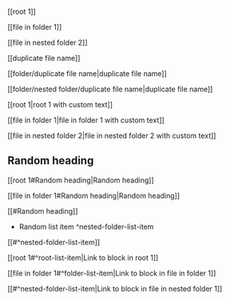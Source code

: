[[root 1]]

[[file in folder 1]]

[[file in nested folder 2]]

[[duplicate file name]]

[[folder/duplicate file name|duplicate file name]]

[[folder/nested folder/duplicate file name|duplicate file name]]

[[root 1|root 1 with custom text]]

[[file in folder 1|file in folder 1 with custom text]]

[[file in nested folder 2|file in nested folder 2 with custom text]]

## Random heading

[[root 1#Random heading|Random heading]]

[[file in folder 1#Random heading|Random heading]]

[[#Random heading]]

- Random list item ^nested-folder-list-item

[[#^nested-folder-list-item]]

[[root 1#^root-list-item|Link to block in root 1]]

[[file in folder 1#^folder-list-item|Link to block in file in folder 1]]

[[#^nested-folder-list-item|Link to block in file in nested folder 1]]
